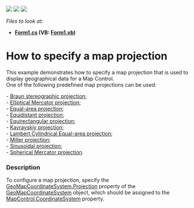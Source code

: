 <!-- default badges list -->
![](https://img.shields.io/endpoint?url=https://codecentral.devexpress.com/api/v1/VersionRange/128576801/15.1.3%2B)
[![](https://img.shields.io/badge/Open_in_DevExpress_Support_Center-FF7200?style=flat-square&logo=DevExpress&logoColor=white)](https://supportcenter.devexpress.com/ticket/details/T232940)
[![](https://img.shields.io/badge/📖_How_to_use_DevExpress_Examples-e9f6fc?style=flat-square)](https://docs.devexpress.com/GeneralInformation/403183)
<!-- default badges end -->
<!-- default file list -->
*Files to look at*:

* **[Form1.cs](./CS/MapProjections/Form1.cs) (VB: [Form1.vb](./VB/MapProjections/Form1.vb))**
<!-- default file list end -->
# How to specify a map projection


<p>This example demonstrates how to specify a map projection that is used to display geographical data for a Map Control.<br />One of the following predefined map projections can be used:</p>
- <a href="https://documentation.devexpress.com/#WindowsForms/clsDevExpressXtraMapBraunStereographicProjectiontopic">Braun stereographic projection</a>;<br />- <a href="https://documentation.devexpress.com/#WindowsForms/clsDevExpressXtraMapEllipticalMercatorProjectiontopic">Elliptical Mercator projection</a>;<br />- <a href="https://documentation.devexpress.com/#WindowsForms/clsDevExpressXtraMapEqualAreaProjectiontopic">Equal-area projection</a>;<br />- <a href="https://documentation.devexpress.com/#WindowsForms/clsDevExpressXtraMapEquidistantProjectiontopic">Equidistant projection</a>;<br />- <a href="https://documentation.devexpress.com/#WindowsForms/clsDevExpressXtraMapEquirectangularProjectiontopic">Equirectangular projection</a>;<br />- <a href="https://documentation.devexpress.com/#WindowsForms/clsDevExpressXtraMapKavrayskiyProjectiontopic">Kavrayskiy projection</a>;<br />- <a href="https://documentation.devexpress.com/#WindowsForms/clsDevExpressXtraMapLambertCylindricalEqualAreaProjectiontopic">Lambert Cylindrical Equal-area projection</a>;<br />- <a href="https://documentation.devexpress.com/#WindowsForms/clsDevExpressXtraMapMillerProjectiontopic">Miller projection</a>;<br />- <a href="https://documentation.devexpress.com/#WindowsForms/clsDevExpressXtraMapSinusoidalProjectiontopic">Sinusoidal projection</a>;<br />- <a href="https://documentation.devexpress.com/#WindowsForms/clsDevExpressXtraMapSphericalMercatorProjectiontopic">Spherical Mercator projection</a>.


<h3>Description</h3>

To configure a map projection, specify the <a href="https://documentation.devexpress.com/#WindowsForms/DevExpressXtraMapGeoMapCoordinateSystem_Projectiontopic">GeoMapCoordinateSystem.Projection</a>&nbsp;property of the <a href="https://documentation.devexpress.com/#WindowsForms/clsDevExpressXtraMapGeoMapCoordinateSystemtopic">GeoMapCoordinateSystem</a>&nbsp;object, which&nbsp;should be assigned to the <a href="https://documentation.devexpress.com/#WindowsForms/DevExpressXtraMapMapControl_CoordinateSystemtopic">MapControl.CoordinateSystem</a>&nbsp;property.

<br/>


